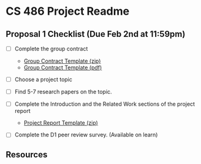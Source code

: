 # CS 486 Project Readme

## Proposal 1 Checklist (Due Feb 2nd at 11:59pm)
- [ ] Complete the group contract
  - [Group Contract Template (zip)](Proposal1/docs/project_group_contract.zip)
  - [Group Contract Template (pdf)](Proposal1/docs/f20_group_contract.pdf)
- [ ] Choose a project topic
- [ ] Find 5-7 research papers on the topic.
- [ ] Complete the Introduction and the Related Work sections of the project report
  - [Project Report Template (zip)](Proposal1/docs/project_report_template.zip) 
- [ ] Complete the D1 peer review survey. (Available on learn)


## Resources

